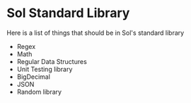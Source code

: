 # Sol Standard Library

Here is a list of things that should be in Sol's standard library

- Regex
- Math
- Regular Data Structures
- Unit Testing library
- BigDecimal
- JSON
- Random library